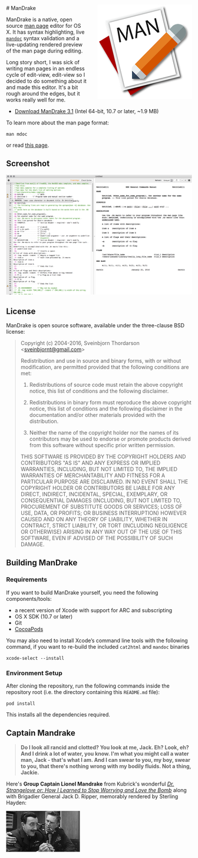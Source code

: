 <img align="right" src="images/mandrake_icon.png" style="float: right; margin-left: 30px;" alt="ManDrake Application Icon">
# ManDrake

ManDrake is a native, open source <a href="https://en.wikipedia.org/wiki/Man_page">man page</a> editor for OS X. It has syntax highlighting, live <a href="https://en.wikipedia.org/wiki/Mandoc">`mandoc`</a> syntax validation and a live-updating rendered preview of the man page during editing.

Long story short, I was sick of writing man pages in an endless cycle of edit-view, edit-view so I decided to do something about it and made this editor. It's a bit rough around the edges, but it works really well for me.

* [Download ManDrake 3.1](http://sveinbjorn.org/files/software/mandrake/ManDrake-3.1.zip) (Intel 64-bit, 10.7 or later, ~1.9 MB)

To learn more about the man page format:

    man mdoc

or read [this page](http://www.freebsd.org/cgi/man.cgi?query=mdoc.samples).

## Screenshot

<img src="images/mandrake_screenshot.png" style="max-width:100%;" alt="ManDrake Screenshot">

## License

ManDrake is open source software, available under the three-clause BSD license:

> Copyright (c) 2004-2016, Sveinbjorn Thordarson &lt;sveinbjornt@gmail.com&gt;
> 
> Redistribution and use in source and binary forms, with or without modification,
> are permitted provided that the following conditions are met:
> 
> 1. Redistributions of source code must retain the above copyright notice, this
> list of conditions and the following disclaimer.
> 
> 2. Redistributions in binary form must reproduce the above copyright notice, this
> list of conditions and the following disclaimer in the documentation and/or other
> materials provided with the distribution.
> 
> 3. Neither the name of the copyright holder nor the names of its contributors may
> be used to endorse or promote products derived from this software without specific
> prior written permission.
> 
> THIS SOFTWARE IS PROVIDED BY THE COPYRIGHT HOLDERS AND CONTRIBUTORS "AS IS" AND
> ANY EXPRESS OR IMPLIED WARRANTIES, INCLUDING, BUT NOT LIMITED TO, THE IMPLIED
> WARRANTIES OF MERCHANTABILITY AND FITNESS FOR A PARTICULAR PURPOSE ARE DISCLAIMED.
> IN NO EVENT SHALL THE COPYRIGHT HOLDER OR CONTRIBUTORS BE LIABLE FOR ANY DIRECT,
> INDIRECT, INCIDENTAL, SPECIAL, EXEMPLARY, OR CONSEQUENTIAL DAMAGES (INCLUDING, BUT
> NOT LIMITED TO, PROCUREMENT OF SUBSTITUTE GOODS OR SERVICES; LOSS OF USE, DATA, OR
> PROFITS; OR BUSINESS INTERRUPTION) HOWEVER CAUSED AND ON ANY THEORY OF LIABILITY,
> WHETHER IN CONTRACT, STRICT LIABILITY, OR TORT (INCLUDING NEGLIGENCE OR OTHERWISE)
> ARISING IN ANY WAY OUT OF THE USE OF THIS SOFTWARE, EVEN IF ADVISED OF THE
> POSSIBILITY OF SUCH DAMAGE.

## Building ManDrake

### Requirements

If you want to build ManDrake yourself, you need the following components/tools:

* a recent version of Xcode with support for ARC and subscripting
* OS X SDK (10.7 or later)
* Git
* [CocoaPods](https://cocoapods.org)

You may also need to install Xcode’s command line tools with the following command, if you want to re-build the included `cat2html` and `mandoc` binaries 

    xcode-select --install

### Environment Setup

After cloning the repository, run the following commands inside the repository root (i.e. the directory containing this `README.md` file):

    pod install

This installs all the dependencies required.

## Captain Mandrake

> **Do I look all rancid and clotted? You look at me, Jack. Eh? Look, eh? And I drink a lot of water, you know. I'm what you might call a water man, Jack - that's what I am. And I can swear to you, my boy, swear to you, that there's nothing wrong with my bodily fluids. Not a thing, Jackie.**

Here's **Group Captain Lionel Mandrake** from Kubrick's wonderful [*Dr. Strangelove or: How I Learned to Stop Worrying and Love the Bomb*](http://www.imdb.com/title/tt0057012/) along with Brigadier General Jack D. Ripper, memorably rendered by Sterling Hayden:

<img src="images/mandrake_captain.jpg" alt="Group Captain Lionel Mandrake">

